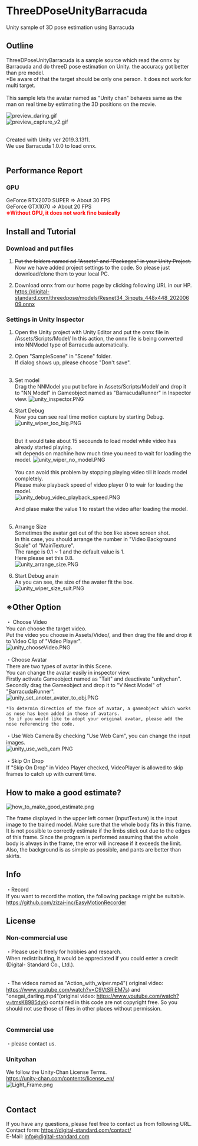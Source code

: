 # ThreeDPoseUnityBarracuda
Unity sample of 3D pose estimation using Barracuda

## Outline
ThreeDPoseUnityBarracuda is a sample source which read the onnx by Barracuda and do threeD pose estimation on Unity.
the accuracy got better than pre model. </br>
*Be aware of that the target should be only one person. It does not work for multi target. </br></br>
This sample lets the avatar named as "Unity chan" behaves same as the man on real time by estimating the 3D positions on the movie.</br>

![preview_daring.gif](Assets/StreamingAssets/ScreenShots/preview_daring.gif)</br>
![preview_capture_v2.gif](Assets/StreamingAssets/ScreenShots/preview_capture_v2.gif)</br></br>


Created with Unity ver 2019.3.13f1.</br>
We use Barracuda 1.0.0 to load onnx.</br>
</br>
## Performance Report
### GPU </br>
GeForce RTX2070 SUPER ⇒ About 30 FPS </br>
GeForce GTX1070 ⇒ About 20 FPS </br>
<font color="Red">**※Without GPU, it does not work fine basically**</font>

## Install and Tutorial
### Download and put files
1. ~~Put the folders named ad "Assets" and "Packages" in your Unity Project.~~ </br>
   Now we have added project settings to the code. So please just download/clone them to your local PC.

2. Download onnx from our home page by clicking following URL in our HP.</br>
   https://digital-standard.com/threedpose/models/Resnet34_3inputs_448x448_20200609.onnx
   
### Settings in Unity Inspector
1. Open the Unity project with Unity Editor and put the onnx file in /Assets/Scripts/Model/ 
   In this action, the onnx file is being converted into NNModel type of Barracuda automatically.

2. Open "SampleScene" in "Scene" folder.</br>
   If dialog shows up, please choose "Don't save".</br></br>
3. Set model</br>
   Drag the NNModel you put before in Assets/Scripts/Model/ 
   and drop it to "NN Model" in Gameobject named as "BarracudaRunner" in Inspector view.
   ![unity_inspector.PNG](Assets/StreamingAssets/ScreenShots/unity_inspector.PNG)
   
4. Start Debug</br>
   Now you can see real time motion capture by starting Debug.
   ![unity_wiper_too_big.PNG](Assets/StreamingAssets/ScreenShots/unity_wiper_too_big.PNG) </br><br>
   
   But it would take about 15 secounds to load model while video has already started playing.<br>
   ※It depends on machine how much time you need to wait for loading the model.
   ![unity_wiper_no_model.PNG](Assets/StreamingAssets/ScreenShots/unity_wiper_no_model.PNG)<br><br>
   You can avoid this problem by stopping playing video till it loads model completely.<br>
   Please make playback speed of video player 0 to wair for loading the model.<br>
   ![unity_debug_video_playback_speed.PNG](Assets/StreamingAssets/ScreenShots/unity_debug_video_playback_speed.PNG)<br>

   And plase make the value 1 to restart the video after loading the model.<br><br>

5. Arrange Size</br>
   Sometimes the avatar get out of the box like above screen shot.<br>
   In this case, you should arrange the number in "Video Background Scale" of "MainTexture". </br>
   The range is 0.1 ~ 1 and the default value is 1.<br>
   Here please set this 0.8.</br>
   ![unity_arrange_size.PNG](Assets/StreamingAssets/ScreenShots/unity_arrange_size.PNG)</br>
   
6. Start Debug anain<br>
   As you can see, the size of the avater fit the box.
   ![unity_wiper_size_suit.PNG](Assets/StreamingAssets/ScreenShots/unity_wiper_size_suit.PNG)</br>
   
   
## ※Other Option<br>
・ Choose Video</br>
   You can choose the target video.</br>
   Put the video you choose in Assets/Video/, and then drag the file and drop it to Video Clip of "Video Player".<br>
   ![unity_chooseVideo.PNG](Assets/StreamingAssets/ScreenShots/unity_chooseVideo.PNG)
   
・Choose Avatar</br>
    There are two types of avatar in this Scene.</br>
    You can change the avatar easily in inspector view.</br>
    Firstly activate Gameobject named as "Tait" and deactivate "unitychan".</br>
    Secondly drag the Gameobject and drop it to "V Nect Model" of "BarracudaRunner".</br>
    ![unity_set_anoter_avater_to_obj.PNG](Assets/StreamingAssets/ScreenShots/unity_set_anoter_avater_to_obj.PNG)</br>
    
    *To determin direction of the face of avatar, a gameobject which works as nose has been added in those of avatars.
     So if you would like to adopt your original avatar, please add the nose referencing the code.
     
・Use Web Camera
   By checking "Use Web Cam", you can change the input images.</br>
   ![unity_use_web_cam.PNG](Assets/StreamingAssets/ScreenShots/unity_use_web_cam.PNG)</br>
   
・Skip On Drop</br>
   If "Skip On Drop" in Video Player checked, VideoPlayer is allowed to skip frames to catch up with current time.<br>

## How to make a good estimate?
  ![how_to_make_good_estimate.png](Assets/StreamingAssets/ScreenShots/how_to_make_good_estimate.png)</br>

The frame displayed in the upper left corner (InputTexture) is the input image to the trained model.
Make sure that the whole body fits in this frame.
It is not possible to correctly estimate if the limbs stick out due to the edges of this frame. Since the program is performed assuming that the whole body is always in the frame, the error will increase if it exceeds the limit.
Also, the background is as simple as possible, and pants are better than skirts.

## Info
・Record</br>
If you want to record the motion, the following package might be suitable.</br>
https://github.com/zizai-inc/EasyMotionRecorder</br>

## License
### Non-commercial use</br>
・Please use it freely for hobbies and research. </br>
  When redistributing, it would be appreciated if you could enter a credit (Digital-  Standard Co., Ltd.).</br></br>
   
・The videos named as "Action_with_wiper.mp4"(
original video: https://www.youtube.com/watch?v=C9VtSRiEM7s) and "onegai_darling.mp4"(original video: https://www.youtube.com/watch?v=tmsK8985dyk) contained in this code are not copyright free.
  So you should not use those of files in other places without permission.</br></br>
  
   
### Commercial use</br>
・please contact us.</br>
  
### Unitychan</br>
We follow the Unity-Chan License Terms.</br>
https://unity-chan.com/contents/license_en/</br>
![Light_Frame.png](Assets/StreamingAssets/ScreenShots/Light_Frame.png)</br></br>
  
## Contact</br>
If you have any questions, please feel free to contact us from following URL.</br>
Contact form:  https://digital-standard.com/contact/ </br>
E-Mail: info@digital-standard.com </br>


   
